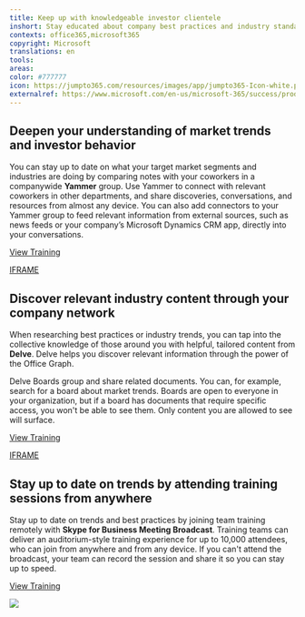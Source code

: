 ```yaml
---
title: Keep up with knowledgeable investor clientele
inshort: Stay educated about company best practices and industry standards to provide the best client experience.
contexts: office365,microsoft365
copyright: Microsoft
translations: en
tools: 
areas: 
color: #777777
icon: https://jumpto365.com/resources/images/app/jumpto365-Icon-white.png
externalref: https://www.microsoft.com/en-us/microsoft-365/success/productivitylibrary/keep-up-with-knowledgeable-investor-clientele
---
```


## Deepen your understanding of market trends and investor behavior

You can stay up to date on what your target market segments and industries are doing by comparing notes with your coworkers in a companywide **Yammer** group. Use Yammer to connect with relevant coworkers in other departments, and share discoveries, conversations, and resources from almost any device. You can also add connectors to your Yammer group to feed relevant information from external sources, such as news feeds or your company’s Microsoft Dynamics CRM app, directly into your conversations.

[View Training](https://support.office.com/article/Office-365-connectors-in-Yammer-bbb77f10-8779-4f3d-8096-db256f8653b8)

[IFRAME](https://www.microsoft.com/en-us/videoplayer/embed/RE1TRuX)

## Discover relevant industry content through your company network

When researching best practices or industry trends, you can tap into the collective knowledge of those around you with helpful, tailored content from **Delve**. Delve helps you discover relevant information through the power of the Office Graph.

Delve  Boards group and share related documents. You can, for example, search for a board about market trends. Boards are open to everyone in your organization, but if a board has documents that require specific access, you won't be able to see them. Only content you are allowed to see will surface.

[View Training](https://support.office.com/article/Group-and-share-documents-in-Office-Delve-da0c5804-01ef-4edd-8b87-e576b19bef3e)

[IFRAME](https://www.microsoft.com/en-us/videoplayer/embed/RE1TrEK)

## Stay up to date on trends by attending training sessions from anywhere

Stay up to date on trends and best practices by joining team training remotely with **Skype for Business Meeting Broadcast**. Training teams can deliver an auditorium-style training experience for up to 10,000 attendees, who can join from anywhere and from any device. If you can't attend the broadcast, your team can record the session and share it so you can stay up to speed.

[View Training](https://support.office.com/article/Manage-a-Skype-Meeting-Broadcast-event-c7b98cbe-d168-4cf4-b87f-867707b25811)

![](http://img-prod-cms-rt-microsoft-com.akamaized.net/cms/api/am/imageFileData/RE1NQaF?ver=0098)

